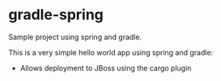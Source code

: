 gradle-spring
=============

Sample project using spring and gradle.

This is a very simple hello world app using spring and gradle:
* Allows deployment to JBoss using the cargo plugin
